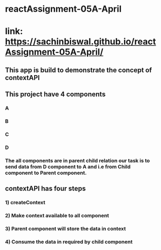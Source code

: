 # reactAssignment-05A-April

# link: https://sachinbiswal.github.io/reactAssignment-05A-April/

## This app is build to demonstrate the concept of contextAPI
## This project have 4 components 
### A
### B
### C 
### D
### The all components are in parent child relation our task is to send data from D component to A and  i.e from Child component to Parent component.
## contextAPI has four steps 
### 1) createContext
### 2) Make context available to all component
### 3) Parent component will store the data in context
### 4) Consume the data in required by child component
